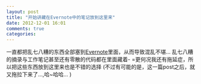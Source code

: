 ```yaml
---
layout: post
title: "开始讲藏在Evernote中的笔记放到这里来"
date: 2012-12-01 16:01
comments: true
categories: 
---
```

一直都把乱七八糟的东西全部塞到[Evernote](http://evernote.com)里面，从而导致混乱不堪… 乱七八糟的摘录与工作笔记甚至还有零散的代码都在里面藏着- =更何况我还有拖延症，所以把这些东西放到这里来也是不错的选择
(不过有可能的是，这一篇post之后，就又拖拉下来了…,哈~哈哈… )